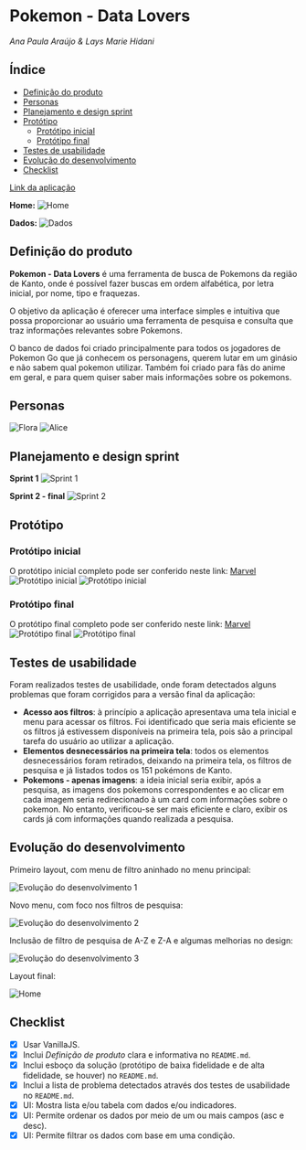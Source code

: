 # Pokemon - Data Lovers
*Ana Paula Araújo & Lays Marie Hidani*

## Índice

* [Definição do produto](#definição-do-produto)
* [Personas](#personas)
* [Planejamento e design sprint](#Planejamento-e-design-sprint)
* [Protótipo](#protótipo)
    * [Protótipo inicial](#protótipo-inicial)
    * [Protótipo final](#protótipo-final)
* [Testes de usabilidade](#testes-de-usabilidade)
* [Evolução do desenvolvimento](#Evolução-do-desenvolvimento)
* [Checklist](#checklist)


[Link da aplicação](https://layshidani.github.io/data-lovers/)

**Home:**
![Home](src/img/home.png)

**Dados:**
![Dados](src/img/dados.png)


## Definição do produto

**Pokemon - Data Lovers** é uma ferramenta de busca de Pokemons da região de Kanto, onde é possível fazer buscas em ordem alfabética, por letra inicial, por nome, tipo e fraquezas. 

O objetivo da aplicação é oferecer uma interface simples e intuitiva que possa proporcionar ao usuário uma ferramenta de pesquisa e consulta que traz informações relevantes sobre Pokemons.

O banco de dados foi criado principalmente para todos os jogadores de Pokemon Go que já conhecem os personagens, querem lutar em um ginásio e não sabem qual pokemon utilizar. Também foi criado para fãs do anime em geral, e para quem quiser saber mais informações sobre os pokemons.

## Personas

![Flora](src/img/persona-flora.png)
![Alice](src/img/persona-alice.png)


## Planejamento e design sprint

**Sprint 1**
![Sprint 1](src/img/sprint-1.png)

**Sprint 2 - final**
![Sprint 2](src/img/sprint-2.png)

## Protótipo

### Protótipo inicial
O protótipo inicial completo pode ser conferido neste link:
[Marvel](https://marvelapp.com/6db8fdf)
![Protótipo inicial](src/img/esboco.jpg)
![Protótipo inicial](src/img/prototipo-1.jpeg)


### Protótipo final
O protótipo final completo pode ser conferido neste link:
[Marvel](https://marvelapp.com/4g5f44g/screen/54253390)
![Protótipo final](src/img/prototipo-2.jpg)
![Protótipo final](src/img/pokemon-tela-2.jpg)

## Testes de usabilidade
Foram realizados testes de usabilidade, onde foram detectados alguns problemas que foram corrigidos para a versão final da aplicação:
* **Acesso aos filtros**: à princípio a aplicação apresentava uma tela inicial e menu para acessar os filtros. Foi identificado que seria mais eficiente se os filtros já estivessem disponíveis na primeira tela, pois são a principal tarefa do usuário ao utilizar a aplicação.
* **Elementos desnecessários na primeira tela**: todos os elementos desnecessários foram retirados, deixando na primeira tela, os filtros de pesquisa e já listados todos os 151 pokémons de Kanto.
* **Pokemons - apenas imagens**: a ideia inicial seria exibir, após a pesquisa, as imagens dos pokemons correspondentes e ao clicar em cada imagem seria redirecionado à um card com informações sobre o pokemon. No entanto, verificou-se ser mais eficiente e claro, exibir os cards já com informações quando realizada a pesquisa.

## Evolução do desenvolvimento

Primeiro layout, com menu de filtro aninhado no menu principal:

![Evolução do desenvolvimento 1](src/img/desenv-1.png)

Novo menu, com foco nos filtros de pesquisa:

![Evolução do desenvolvimento 2](src/img/desenv-2.png)

Inclusão de filtro de pesquisa de A-Z e Z-A e algumas melhorias no design:

![Evolução do desenvolvimento 3](src/img/desenv-3.png)

Layout final:

![Home](src/img/home.png)


## Checklist

* [x] Usar VanillaJS.
* [x] Inclui _Definição de produto_ clara e informativa no `README.md`.
* [x] Inclui esboço da solução (protótipo de baixa fidelidade e de alta fidelidade, se houver) no
  `README.md`.
* [x] Inclui a lista de problema detectados através dos testes de usabilidade
  no `README.md`.
* [x] UI: Mostra lista e/ou tabela com dados e/ou indicadores.
* [x] UI: Permite ordenar os dados por meio de um ou mais campos
  (asc e desc).
* [x] UI: Permite filtrar os dados com base em uma condição.
